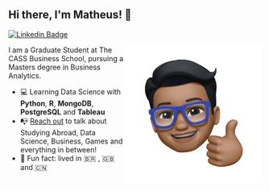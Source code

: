 ## Hi there, I'm Matheus! 👋

[![Linkedin Badge](https://img.shields.io/badge/-Matheus%20Maciel-0072b1?style=flat&logo=Linkedin&logoColor=white)](http://linkedin.com/in/matheus-maciel1/ "Connect on LinkedIn")

<a href="http://linkedin.com/in/matheus-maciel1/"><img src="https://github.com/matheuse07/MatheusMaciel/blob/52e4e810a22e6b74b3e3ada698f0649850fe61aa/etc/thumbs_up.png" align="right" height="275" /></a>

I am a Graduate Student at The CASS Business School, pursuing a Masters degree in Business Analytics. 

- 💻 Learning Data Science with **Python**, **R**, **MongoDB**, **PostgreSQL** and **Tableau**
- 📭 [Reach out](#hi-there,-i'm-matheus) to talk about Studying Abroad, Data Science, Business, Games and everything in between!
- 👾 Fun fact: lived in 🇧🇷 , 🇬🇧 and 🇨🇳

<!--For future reference 
<a href="https://piraces.dev/"><img alt="Robot logo" src="https://github.com/piraces/piraces/raw/master/robot_dark.png" align="right" height="150" /></a>

- 🔭 I’m currently working on ...
- 🌱 I’m currently learning ...
- 👯 I’m looking to collaborate on ...
- 🤔 I’m looking for help with ...
- 💬 Ask me about ...
- 📫 How to reach me: ...
- 😄 Pronouns: ...
- ⚡ Fun fact: ...

[![Whatsapp Badge](https://img.shields.io/badge/-Whatsapp-4AC959?style=flat&logo=whatsapp&logoColor=white)](https://wa.me/phone-no?text=Hi!)

![visitors](https://visitor-badge.glitch.me/badge?page_id=samujjwaal.samujjwaal)
[![HitCount](http://hits.dwyl.com/samujjwaal/samujjwaal.svg)](http://hits.dwyl.com/samujjwaal/samujjwaal)
![Repo Views](https://views.whatilearened.today/views/github/samujjwaal/samujjwaal.svg?cache=remove)
<img height="20" src="https://raw.githubusercontent.com/github/explore/80688e429a7d4ef2fca1e82350fe8e3517d3494d/topics/python/python.png">
<img height="20" src="https://raw.githubusercontent.com/github/explore/80688e429a7d4ef2fca1e82350fe8e3517d3494d/topics/scala/scala.png">

![Customized Card](https://github-readme-stats.vercel.app/api/pin?username=samujjwaal&repo=UIC-search-engine&title_color=fff&icon_color=f9f9f9&text_color=9f9f9f&bg_color=151515)

<a href="https://github.com/anuraghazra/github-readme-stats">
  <img align="left" src="https://github-readme-stats.vercel.app/api?username=samujjwaal&hide=stars,commits,prs,issues,contribs&show_icons=true&title_color=fff&icon_color=79ff97&text_color=9f9f9f&bg_color=151515" />
</a>
<a href="https://github.com/anuraghazra/convoychat">
  <img align="right" src="https://github-readme-stats.vercel.app/api/top-langs/?username=samujjwaal" width="350"/>
</a>

![Top Languages](https://github-readme-stats.vercel.app/api/top-langs/?username=samujjwaal)
-->
